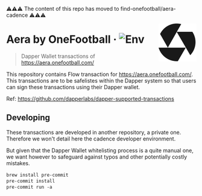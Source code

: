 ⚠️⚠️⚠️ The content of this repo has moved to find-onefootball/aera-cadence ⚠️⚠️⚠️

<img src="./images/logo.svg" alt="Aera by OneFootball Logo" align="right">

# Aera by OneFootball &middot; ![Env](https://img.shields.io/badge/env-testnet-orange?style=flat-square)

> Dapper Wallet transactions of https://aera.onefootball.com/

This repository contains Flow transaction for https://aera.onefootball.com/. This transactions are to be safelistes within the Dapper system so that users can sign these transactions using their Dapper wallet.

Ref: https://github.com/dapperlabs/dapper-supported-transactions

## Developing

These transactions are developed in another repository, a private one.
Therefore we won't detail here the cadence developer environment.

But given that the Dapper Wallet whitelisting process is a quite manual one,
we want however to safeguard against typos and other potentially costly mistakes.

```shell
brew install pre-commit
pre-commit install
pre-commit run -a
```
